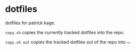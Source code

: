 # dotfiles
dotfiles for patrick kage.

`copy.sh` copies the currently tracked dotfiles into the repo.

`copy.sh out` copies the tracked dotfiles out of the repo into ~.

